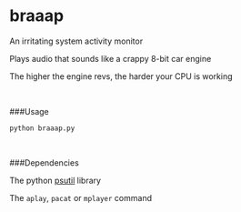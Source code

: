braaap
======

An irritating system activity monitor

Plays audio that sounds like a crappy 8-bit car engine

The higher the engine revs, the harder your CPU is working

<br>

###Usage

    python braaap.py


<br>

###Dependencies

The python [psutil](https://code.google.com/p/psutil/) library

The <code>aplay</code>, <code>pacat</code> or <code>mplayer</code> command
